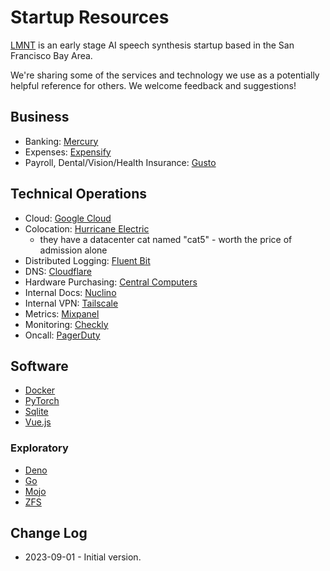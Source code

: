 # Startup Resources

[LMNT](https://www.lmnt.com) is an early stage AI speech synthesis startup
based in the San Francisco Bay Area.

We're sharing some of the services and technology we use as a potentially
helpful reference for others. We welcome feedback and suggestions!

## Business

* Banking: [Mercury](https://mercury.com)
* Expenses: [Expensify](https://www.expensify.com)
* Payroll, Dental/Vision/Health Insurance: [Gusto](https://gusto.com)

## Technical Operations

* Cloud: [Google Cloud](https://cloud.google.com)
* Colocation: [Hurricane Electric](https://he.net)
  * they have a datacenter cat named "cat5" - worth the price of admission alone
* Distributed Logging: [Fluent Bit](https://fluentbit.io)
* DNS: [Cloudflare](https://www.cloudflare.com)
* Hardware Purchasing: [Central Computers](https://www.centralcomputers.com)
* Internal Docs: [Nuclino](https://nuclino.com)
* Internal VPN: [Tailscale](https://tailscale.com)
* Metrics: [Mixpanel](https://mixpanel.com)
* Monitoring: [Checkly](https://checklyhq.com)
* Oncall: [PagerDuty](https://www.pagerduty.com/)

## Software

* [Docker](https://www.docker.com)
* [PyTorch](https://pytorch.org)
* [Sqlite](https://www.sqlite.org/)
* [Vue.js](https://vuejs.org)

### Exploratory

* [Deno](https://deno.land)
* [Go](https://golang.org)
* [Mojo](https://www.modular.com/mojo)
* [ZFS](https://openzfs.org)

## Change Log

* 2023-09-01 - Initial version.
